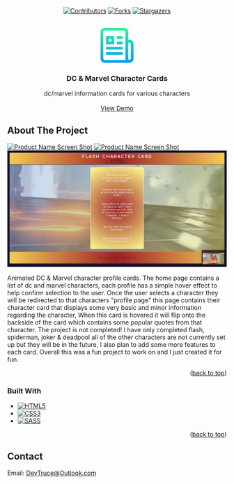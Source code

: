 <a id="readme-top"></a>

<div align="center">

[![Contributors][contributors-icon]][contributors-link]
[![Forks][forks-icon]][forks-link]
[![Stargazers][stars-icon]][stars-link]

</div>

<!-- PROJECT LOGO -->
<br />
<div align="center">
  <a href="https://github.com/DevTruce/dc-marvel-cards">
    <img src="src/imgs/imgs-readme/logo.png" alt="Logo" width="80" height="80">
  </a>

<h3 align="center">DC & Marvel Character Cards</h3>

  <p align="center">
    dc/marvel information cards for various characters
    <br />
    <br />
    <a href="https://devtruce.github.io/dc-marvel-cards/" target="_blank">View Demo</a>
</div>

<!-- ABOUT THE PROJECT -->

## About The Project

[![Product Name Screen Shot][product-screenshot1]](product-link)
[![Product Name Screen Shot][product-screenshot2]](product-link)
[![Product Name Screen Shot][product-screenshot3]](product-link)

Animated DC & Marvel character profile cards. The home page contains a list of dc and marvel characters, each profile has a simple hover effect to help confirm selection to the user.
Once the user selects a character they will be redirected to that characters "profile page"
this page contains their character card that displays some very basic and minor information
regarding the character, When this card is hovered it will flip onto the backside of the card
which contains some popular quotes from that character. The project is not completed! I have
only completed flash, spiderman, joker & deadpool all of the other characters are not currently
set up but they will be in the future, I also plan to add some more features to each card.
Overall this was a fun project to work on and I just created it for fun.

<p align="right">(<a href="#readme-top">back to top</a>)</p>

### Built With

- [![HTML5][html5-icon]][html5-link]
- [![CSS3][css3-icon]][css3-link]
- [![SASS][sass-icon]][sass-link]

<p align="right">(<a href="#readme-top">back to top</a>)</p>

<!-- CONTACT -->

## Contact

Email: [DevTruce@Outlook.com]()

<!-- #### MARKDOWN LINKS & IMAGES #### -->

<!-- ## GitHub ##-->
<!-- links -->

[contributors-link]: https://github.com/DevTruce/dc-marvel-cards/graphs/contributors
[forks-link]: https://github.com/DevTruce/dc-marvel-cards/network/members
[stars-link]: https://github.com/DevTruce/dc-marvel-cards/stargazers
[issues-link]: https://github.com/DevTruce/dc-marvel-cards/issues
[license-link]: https://github.com/DevTruce/dc-marvel-cards/blob/master/LICENSE.txt

<!-- icons -->

[contributors-icon]: https://img.shields.io/github/contributors/DevTruce/dc-marvel-cards.svg?style=for-the-badge
[forks-icon]: https://img.shields.io/github/forks/DevTruce/dc-marvel-cards.svg?style=for-the-badge
[stars-icon]: https://img.shields.io/github/stars/DevTruce/dc-marvel-cards.svg?style=for-the-badge
[issues-icon]: https://img.shields.io/github/issues/DevTruce/dc-marvel-cards.svg?style=for-the-badge
[license-icon]: https://img.shields.io/github/license/DevTruce/dc-marvel-cards.svg?style=for-the-badge

<!-- ## Project ## -->

[product-screenshot1]: src/imgs/imgs-readme/screenshot1.png
[product-screenshot2]: src/imgs/imgs-readme/screenshot2.png
[product-screenshot3]: src/imgs/imgs-readme/screenshot3.png
[product-link]: https://devtruce.github.io/dc-marvel-cards/

<!-- ## Socials ## -->
<!-- links -->

[fem-link]: https://www.frontendmentor.io/profile/DevTruce
[stackoverflow-link]: https://stackoverflow-icon/users/16258101/dev-truce
[twitter-link]: https://twitter-icon/DevTruce
[reddit-link]: https://www.reddit-icon/user/DevTruce
[linkedin-link]: https://www.linkedin-icon/in/trucer/

<!-- icons -->

[fem-icon]: https://img.shields.io/badge/fem-20232A?style=for-the-badge&logo=frontendmentor&logoColor=85CDFD
[stackoverflow-icon]: https://img.shields.io/badge/stackoverflow-20232A?style=for-the-badge&logo=stackoverflow&logoColor=orange
[twitter-icon]: https://img.shields.io/badge/twitter-20232A?style=for-the-badge&logo=twitter&logoColor=85CDFD
[reddit-icon]: https://img.shields.io/badge/Reddit-orange?style=for-the-badge&logo=reddit&logoColor=white
[linkedin-icon]: https://img.shields.io/badge/-LinkedIn-black.svg?style=for-the-badge&logo=linkedin&colorB=555

<!-- ## Tech & Tools ## -->
<!-- links -->

[html5-link]: https://html-icon/
[css3-link]: https://css3-icon/
[sass-link]: https://sass-lang.com/
[flexbox-link]: https://developer.mozilla.org/en-US/docs/Learn/CSS/CSS_layout/Flexbox
[grid-link]: https://developer.mozilla.org/en-US/docs/Web/CSS/CSS_Grid_Layout
[bootstrap-link]: https://getbootstrap-icon
[javascript-link]: https://www.javascript-icon/
[reactjs-link]: https://reactjs.org/
[nextjs-link]: https://nextjs.org/
[expressjs-link]: https://expressjs-icon/

<!-- icons -->

[html5-icon]: https://img.shields.io/badge/HTML5-orange?style=for-the-badge&logo=html5&logoColor=white
[css3-icon]: https://img.shields.io/badge/CSS3-blue?style=for-the-badge&logo=CSS3&logoColor=white
[sass-icon]: https://img.shields.io/badge/SASS-AA77FF?style=for-the-badge&logo=SASS&logoColor=white
[flexbox-icon]: https://img.shields.io/badge/flexbox-blue?style=for-the-badge&logo=CSS3&logoColor=white
[grid-icon]: https://img.shields.io/badge/Grid-blue?style=for-the-badge&logo=CSS3&logoColor=white
[bootstrap-icon]: https://img.shields.io/badge/Bootstrap-563D7C?style=for-the-badge&logo=bootstrap&logoColor=white
[javascript-icon]: https://img.shields.io/badge/Javascript-FCE22A?style=for-the-badge&logo=javascript&logoColor=black
[reactjs-icon]: https://img.shields.io/badge/React-20232A?style=for-the-badge&logo=react&logoColor=61DAFB
[nextjs-icon]: https://img.shields.io/badge/next.js-000000?style=for-the-badge&logo=nextdotjs&logoColor=white
[expressjs-icon]: https://img.shields.io/badge/Express.js-000000?style=for-the-badge&logo=express&logoColor=white
